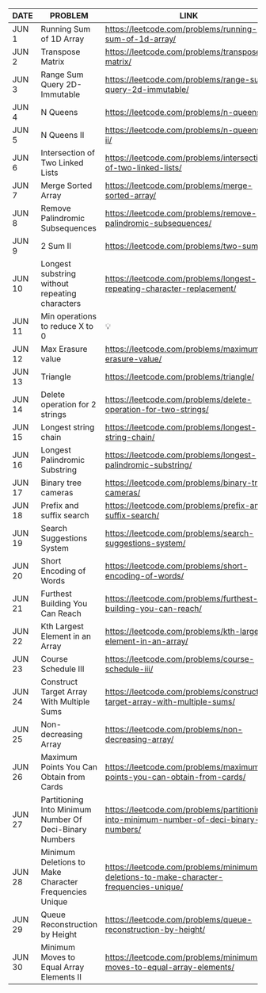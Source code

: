 |DATE|PROBLEM|LINK|IMPORTANT |
|----|-------|----|----------|
|JUN 1|Running Sum of 1D Array| https://leetcode.com/problems/running-sum-of-1d-array/|💡|
|JUN 2|Transpose Matrix|https://leetcode.com/problems/transpose-matrix/|💡|
|JUN 3|Range Sum Query 2D- Immutable|https://leetcode.com/problems/range-sum-query-2d-immutable/|
|JUN 4|N Queens|https://leetcode.com/problems/n-queens/|💡|
|JUN 5|N Queens II|https://leetcode.com/problems/n-queens-ii/|💡|
|JUN 6|Intersection of Two Linked Lists|https://leetcode.com/problems/intersection-of-two-linked-lists/|💡|
|JUN 7|Merge Sorted Array|https://leetcode.com/problems/merge-sorted-array/|💡|
|JUN 8|Remove Palindromic Subsequences|https://leetcode.com/problems/remove-palindromic-subsequences/|💡|
|JUN 9|2 Sum II|https://leetcode.com/problems/two-sum/|💡|
|JUN 10|Longest substring without repeating characters|https://leetcode.com/problems/longest-repeating-character-replacement/|💡|
|JUN 11|Min operations to reduce X to 0|💡|
|JUN 12|Max Erasure value|https://leetcode.com/problems/maximum-erasure-value/|
|JUN 13|Triangle|https://leetcode.com/problems/triangle/|
|JUN 14|Delete operation for 2 strings|https://leetcode.com/problems/delete-operation-for-two-strings/|💡|
|JUN 15|Longest string chain|https://leetcode.com/problems/longest-string-chain/|
|JUN 16|Longest Palindromic Substring|https://leetcode.com/problems/longest-palindromic-substring/|💡|
|JUN 17|Binary tree cameras|https://leetcode.com/problems/binary-tree-cameras/|💡|
|JUN 18|Prefix and suffix search|https://leetcode.com/problems/prefix-and-suffix-search/|
|JUN 19|Search Suggestions System|https://leetcode.com/problems/search-suggestions-system/|
|JUN 20|Short Encoding of Words|https://leetcode.com/problems/short-encoding-of-words/|
|JUN 21|Furthest Building You Can Reach|https://leetcode.com/problems/furthest-building-you-can-reach/|💡|
|JUN 22|Kth Largest Element in an Array|https://leetcode.com/problems/kth-largest-element-in-an-array/|💡|
|JUN 23|Course Schedule III|https://leetcode.com/problems/course-schedule-iii/|💡|
|JUN 24|Construct Target Array With Multiple Sums|https://leetcode.com/problems/construct-target-array-with-multiple-sums/|
|JUN 25|Non-decreasing Array|https://leetcode.com/problems/non-decreasing-array/|
|JUN 26|Maximum Points You Can Obtain from Cards|https://leetcode.com/problems/maximum-points-you-can-obtain-from-cards/|💡|
|JUN 27|Partitioning Into Minimum Number Of Deci-Binary Numbers|https://leetcode.com/problems/partitioning-into-minimum-number-of-deci-binary-numbers/|
|JUN 28|Minimum Deletions to Make Character Frequencies Unique|https://leetcode.com/problems/minimum-deletions-to-make-character-frequencies-unique/|
|JUN 29|Queue Reconstruction by Height|https://leetcode.com/problems/queue-reconstruction-by-height/|💡|
|JUN 30|Minimum Moves to Equal Array Elements II|https://leetcode.com/problems/minimum-moves-to-equal-array-elements/|💡|
